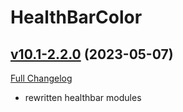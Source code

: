 # HealthBarColor

## [v10.1-2.2.0](https://github.com/Slothpala/HealthBarColor/tree/v10.1-2.2.0) (2023-05-07)
[Full Changelog](https://github.com/Slothpala/HealthBarColor/compare/v10.1-2.1.2...v10.1-2.2.0) 

- rewritten healthbar modules  
